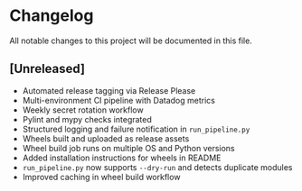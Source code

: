 # Changelog

All notable changes to this project will be documented in this file.

## [Unreleased]
- Automated release tagging via Release Please
- Multi-environment CI pipeline with Datadog metrics
- Weekly secret rotation workflow
- Pylint and mypy checks integrated
- Structured logging and failure notification in `run_pipeline.py`
- Wheels built and uploaded as release assets
- Wheel build job runs on multiple OS and Python versions
- Added installation instructions for wheels in README
- `run_pipeline.py` now supports `--dry-run` and detects duplicate modules
- Improved caching in wheel build workflow
